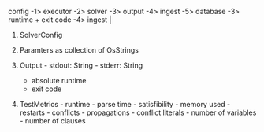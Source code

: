 config -1> executor -2> solver -3> output              -4> ingest -5> database
                               -3> runtime + exit code -4> ingest |
1. SolverConfig
2. Paramters as collection of OsStrings
3. Output - stdout: String
          - stderr: String
	  - absolute runtime
	  - exit code

4. TestMetrics - runtime
               - parse time
               - satisfibility
	       - memory used
	       - restarts
	       - conflicts
	       - propagations
	       - conflict literals
	       - number of variables
	       - number of clauses

